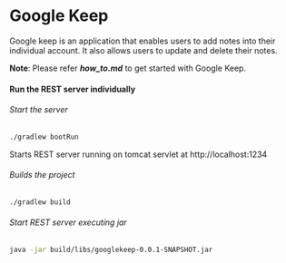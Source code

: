 
# Google Keep
Google keep is an application that enables users to add notes into their individual account. It also allows users to update and delete their notes.

**Note**: Please refer ***how_to.md*** to get started with Google Keep.

#### Run the REST server individually
###### Start the server
```bash
./gradlew bootRun
```
Starts REST server running on tomcat servlet at http://localhost:1234
###### Builds the project
```bash
./gradlew build
```
###### Start REST server executing jar
```bash
java -jar build/libs/googlekeep-0.0.1-SNAPSHOT.jar
```